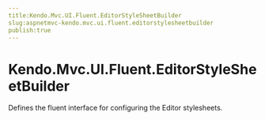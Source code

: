 ```yaml
---
title:Kendo.Mvc.UI.Fluent.EditorStyleSheetBuilder
slug:aspnetmvc-kendo.mvc.ui.fluent.editorstylesheetbuilder
publish:true
---
```


# Kendo.Mvc.UI.Fluent.EditorStyleSheetBuilder

Defines the fluent interface for configuring the Editor stylesheets.
